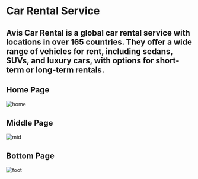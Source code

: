 # Car Rental Service

## Avis Car Rental is a global car rental service with locations in over 165 countries. They offer a wide range of vehicles for rent, including sedans, SUVs, and luxury cars, with options for short-term or long-term rentals.

## Home Page

![home](https://github.com/omkar231098/Car-Rental-Service/assets/109202596/c125f566-4860-4bac-9f49-f8ec483cb827)


## Middle Page

![mid](https://github.com/omkar231098/Car-Rental-Service/assets/109202596/c6091bc2-e886-4649-ac5c-5fafda4a2e0a)


## Bottom Page


![foot](https://github.com/omkar231098/Car-Rental-Service/assets/109202596/463c040d-e6da-4922-807a-a1371e2c47d2)




